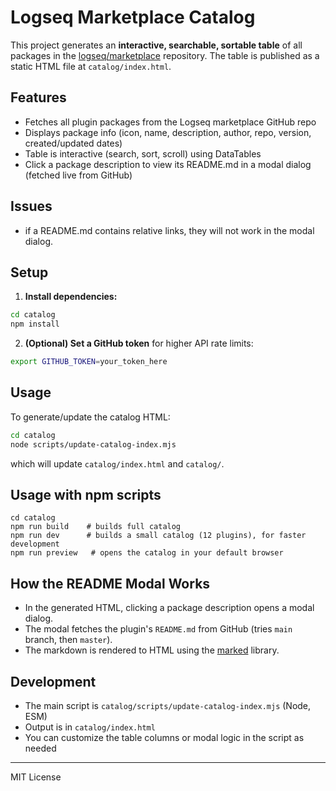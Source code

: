 # Logseq Marketplace Catalog

This project generates an **interactive, searchable, sortable table** of all packages in the [logseq/marketplace](https://github.com/logseq/marketplace) repository. The table is published as a static HTML file at `catalog/index.html`.

## Features

- Fetches all plugin packages from the Logseq marketplace GitHub repo
- Displays package info (icon, name, description, author, repo, version, created/updated dates)
- Table is interactive (search, sort, scroll) using DataTables
- Click a package description to view its README.md in a modal dialog (fetched live from GitHub)

## Issues

- if a README.md contains relative links, they will not work in the modal dialog.

## Setup

1. **Install dependencies:**

```sh
cd catalog
npm install
```

2. **(Optional) Set a GitHub token** for higher API rate limits:

```sh
export GITHUB_TOKEN=your_token_here
```

## Usage

To generate/update the catalog HTML:

```sh
cd catalog
node scripts/update-catalog-index.mjs
```

which will update `catalog/index.html` and `catalog/`.

## Usage with npm scripts

```
cd catalog
npm run build    # builds full catalog
npm run dev      # builds a small catalog (12 plugins), for faster development
npm run preview   # opens the catalog in your default browser
```

## How the README Modal Works

- In the generated HTML, clicking a package description opens a modal dialog.
- The modal fetches the plugin's `README.md` from GitHub (tries `main` branch, then `master`).
- The markdown is rendered to HTML using the [marked](https://github.com/markedjs/marked) library.

## Development

- The main script is `catalog/scripts/update-catalog-index.mjs` (Node, ESM)
- Output is in `catalog/index.html`
- You can customize the table columns or modal logic in the script as needed

---

MIT License
